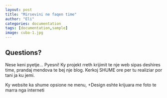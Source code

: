 ```yaml
---
layout: post
title: "Mirsevini ne faqen time"
author: "Eli"
categories: documentation
tags: [documentation,sample]
image: cuba-1.jpg
---
```

 

## Questions?
Nese keni pyetje... Pyesni! Ky projekt rreth krijimit te nje web sipas deshires time, prandaj mendova te bej nje blog. Kerkoj SHUME ore per tu realiziar por tani ja ku jemi.


Ky website ka shume opsione ne menu, +Design eshte krijuara me foto te marra nga interneti

